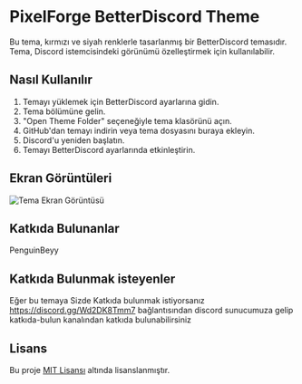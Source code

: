 # PixelForge BetterDiscord Theme

Bu tema, kırmızı ve siyah renklerle tasarlanmış bir BetterDiscord temasıdır. Tema, Discord istemcisindeki görünümü özelleştirmek için kullanılabilir.

## Nasıl Kullanılır

1. Temayı yüklemek için BetterDiscord ayarlarına gidin.
2. Tema bölümüne gelin.
3. "Open Theme Folder" seçeneğiyle tema klasörünü açın.
4. GitHub'dan temayı indirin veya tema dosyasını buraya ekleyin.
5. Discord'u yeniden başlatın.
6. Temayı BetterDiscord ayarlarında etkinleştirin.

## Ekran Görüntüleri

![Tema Ekran Görüntüsü](screenshot.png)

## Katkıda Bulunanlar

PenguinBeyy

## Katkıda Bulunmak isteyenler
Eğer bu temaya Sizde Katkıda bulunmak istiyorsanız https://discord.gg/Wd2DK8Tmm7 bağlantısından discord sunucumuza gelip katkıda-bulun kanalından katkıda bulunabilirsiniz
## Lisans

Bu proje [MIT Lisansı](LICENSE) altında lisanslanmıştır.
